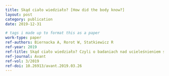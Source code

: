 ```yaml
---
title: Skąd ciało wiedziało? [How did the body know?]
layout: post
category: publication
date: 2019-12-31

# tags i made up to format this as a paper
work-type: paper
ref-authors: Biernacka A, Rorot W, Statkiewicz R
ref-year: 2019
ref-title: Skąd ciało wiedziało? Czyli o badaniach nad ucieleśnieniem słów kilka [How did the body know? Introduction]
ref-journal: Avant
ref-vol: 3/2019
ref-doi: 10.26913/avant.2019.03.26
---
```


